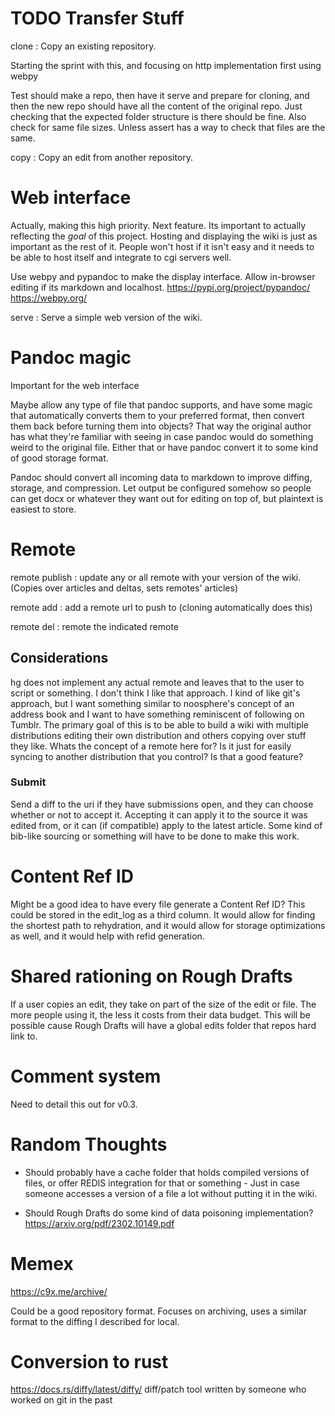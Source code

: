 # TODO Transfer Stuff

clone <uri>
: Copy an existing repository.

Starting the sprint with this, and focusing on http implementation first using webpy

Test should make a repo, then have it serve and prepare for cloning, and then the new repo should have all the content of the original repo. Just checking that the expected folder structure is there should be fine. Also check for same file sizes. Unless assert has a way to check that files are the same.

copy <uri>
: Copy an edit from another repository.

# Web interface

Actually, making this high priority. Next feature. Its important to actually reflecting the _goal_ of this project. Hosting and displaying the wiki is just as important as the rest of it. People won't host if it isn't easy and it needs to be able to host itself and integrate to cgi servers well.

Use webpy and pypandoc to make the display interface. Allow in-browser editing if its markdown and localhost.
https://pypi.org/project/pypandoc/
https://webpy.org/

serve <port>
: Serve a simple web version of the wiki.

# Pandoc magic

Important for the web interface

Maybe allow any type of file that pandoc supports, and have some magic that automatically converts them to your preferred format, then convert them back before turning them into objects? That way the original author has what they're familiar with seeing in case pandoc would do something weird to the original file. Either that or have pandoc convert it to some kind of good storage format.

Pandoc should convert all incoming data to markdown to improve diffing, storage, and compression. Let output be configured somehow so people can get docx or whatever they want out for editing on top of, but plaintext is easiest to store.

# Remote

remote publish <uri>
: update any or all remote with your version of the wiki. (Copies over articles and deltas, sets remotes' articles)

remote add <uri>
: add a remote url to push to (cloning automatically does this)

remote del <uri>
: remote the indicated remote

## Considerations

hg does not implement any actual remote and leaves that to the user to script or something. I don't think I like that approach. I kind of like git's approach, but I want something similar to noosphere's concept of an address book and I want to have something reminiscent of following on Tumblr. The primary goal of this is to be able to build a wiki with multiple distributions editing their own distribution and others copying over stuff they like. Whats the concept of a remote here for? Is it just for easily syncing to another distribution that you control? Is that a good feature?

### Submit <refid> <uri>

Send a diff to the uri if they have submissions open, and they can choose whether or not to accept it. Accepting it can apply it to the source it was edited from, or it can (if compatible) apply to the latest article. Some kind of bib-like sourcing or something will have to be done to make this work.

# Content Ref ID

Might be a good idea to have every file generate a Content Ref ID? This could be stored in the edit_log as a third column. It would allow for finding the shortest path to rehydration, and it would allow for storage optimizations as well, and it would help with refid generation.

# Shared rationing on Rough Drafts

If a user copies an edit, they take on part of the size of the edit or file. The more people using it, the less it costs from their data budget. This will be possible cause Rough Drafts will have a global edits folder that repos hard link to.

# Comment system

Need to detail this out for v0.3.

# Random Thoughts

- Should probably have a cache folder that holds compiled versions of files, or offer REDIS integration for that or something - Just in case someone accesses a version of a file a lot without putting it in the wiki.

- Should Rough Drafts do some kind of data poisoning implementation? https://arxiv.org/pdf/2302.10149.pdf

# Memex

https://c9x.me/archive/

Could be a good repository format. Focuses on archiving, uses a similar format to the diffing I described for local.

# Conversion to rust

https://docs.rs/diffy/latest/diffy/ diff/patch tool written by someone who worked on git in the past
